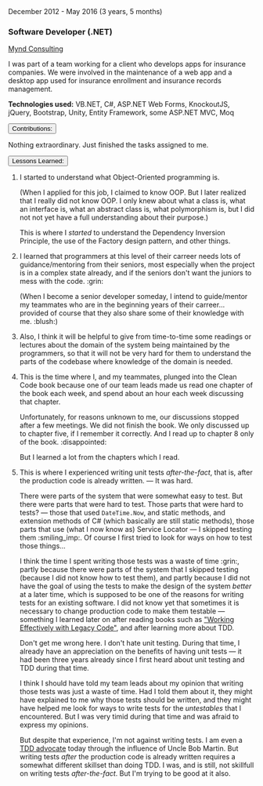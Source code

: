 <div class="">
    <div class="float-right">
        <span class="text-primary experience-date">December 2012 - May 2016 (3 years, 5 months)
    </span></div>
    <div class="">
        <h3 class="mb-0">Software Developer (.NET)</h3>
        <div class="subheading mb-3">
            <a href="http://www.myndconsulting.com/">Mynd Consulting</a>
        </div>
        <p class="col-md-10">
            I was part of a team working for a client who develops apps for insurance companies. We were involved in the maintenance of a web app and a desktop app used for insurance enrollment and insurance records management.
        </p>
        <p class="col-md-10 small">
            <strong>Technologies used:</strong> VB.NET, C#, ASP.NET Web Forms, KnockoutJS, jQuery, Bootstrap, Unity, Entity Framework, some ASP.NET MVC, Moq
        </p>
    </div>
</div>


<div class="col-md-10 accordion mb-5 mt-2 d-print-none" id="experience-2-mynd-accordion">
    <div class="card">
        <div class="card-header p-0" id="experience-2-mynd-heading-contributions">
            <p class="mb-0">
                <button class="btn btn-link btn-block text-left collapsed subheading-small" type="button" data-toggle="collapse" data-target="#experience-2-mynd-collapse-contributions" aria-expanded="true" aria-controls="experience-2-mynd-collapse-contributions">
                Contributions:
                </button>
            </p>
        </div>
        <div id="experience-2-mynd-collapse-contributions" class="collapse" aria-labelledby="experience-2-mynd-heading-contributions" data-parent="#experience-2-mynd-accordion">
            <div class="card-body">
                Nothing extraordinary. Just finished the tasks assigned to me.
            </div>
        </div>
    </div>
    <div class="card">
        <div class="card-header p-0" id="experience-2-mynd-heading-lessons-learned">
	        <p class="mb-0">
	            <button class="btn btn-link btn-block text-left collapsed subheading-small" type="button" data-toggle="collapse" data-target="#experience-2-mynd-collapse-lessons-learned" aria-expanded="false" aria-controls="experience-2-mynd-collapse-lessons-learned">
	            Lessons Learned:
	            </button>
	        </p>
        </div>
        <div id="experience-2-mynd-collapse-lessons-learned" class="collapse" aria-labelledby="experience-2-mynd-heading-lessons-learned" data-parent="#experience-2-mynd-accordion">
	        <div class="card-body">
                <div class="pr-3">
                    <ol>
                        <li> 
                            <p>
                                I started to understand what Object-Oriented programming is.
                            </p>
                            <p>
                                (When I applied for this job, I claimed to know OOP. But I later realized that I really did not know OOP. I only knew about what a class is, what an interface is, what an abstract class is, what polymorphism is, but I did not not yet have a full understanding about their purpose.)
                            </p>
                            <p>
                                This is where I <em>started</em> to understand the Dependency Inversion Principle, the use of the Factory design pattern, and other things.
                            </p>
                        </li>
                        <li> 
                            <p>
                                I learned that programmers at this level of their carreer needs lots of guidance/mentoring from their seniors, most especially when the project is in a complex state already, and if the seniors don't want the juniors to mess with the code. :grin:
                            </p>
                            <p>
                                (When I become a senior developer someday, I intend to guide/mentor my teammates who are in the beginning years of their carreer... provided of course that they also share some of their knowledge with me. :blush:)
                            </p>
                        </li>
                        <li>
                            <p>
                                Also, I think it will be helpful to give from time-to-time some readings or lectures about the domain of the system being maintained by the programmers, so that it will not be very hard for them to understand the parts of the codebase where knowledge of the domain is needed.
                            </p>
                        </li>
                        <li>
                            <p>
                                This is the time where I, and my teammates, plunged into the Clean Code book because one of our team leads made us read one chapter of the book each week, and spend about an hour each week discussing that chapter.
                            </p>
                            <p>
                                Unfortunately, for reasons unknown to me, our discussions stopped after a few meetings. We did not finish the book. We only discussed up to chapter five, if I remember it correctly. And I read up to chapter 8 only of the book. :disappointed:
                            </p>
                            <p>
                                But I learned a lot from the chapters which I read.
                            </p>
                        </li>
                        <li>
                            <p>
                                This is where I experienced writing unit tests <em>after-the-fact</em>, that is, after the production code is already written. — It was hard.
                            </p>
                            <p>
                                There were parts of the system that were somewhat easy to test. But there were parts that were hard to test. Those parts that were hard to tests? — those that used <code>DateTime.Now</code>, and static methods, and extension methods of C# (which basically are still static methods), those parts that use (what I now know as) Service Locator — I skipped testing them :smiling_imp:. Of course I first tried to look for ways on how to test those things... 
                                <!--
                                I remember even trying to read "The Art of Unit Testing" to help myself with the task (I did not finish the book of course. I read only the first few chapters. :grin:)
                                -->
                            </p>
                            <p>
                                I think the time I spent writing those tests was a waste of time :grin:, partly because there were parts of the system that I skipped testing (because I did not know how to test them), and partly because I did not have the goal of using the tests to make the design of the system <em>better</em> at a later time, which is supposed to be one of the reasons for writing tests for an existing software. I did not know yet that sometimes it is necessary to change production code to make them testable &mdash; something I learned later on after reading books such as <a href="https://www.bookdepository.com/Working-Effectively-with-Legacy-Code-Michael-Feathers/9780131177055?a_aid=jflaga">"Working Effectively with Legacy Code"</a>, and after learning more about TDD.
                            </p>
                            <p>
                                Don't get me wrong here. I don't hate unit testing. During that time, I already have an appreciation on the benefits of having unit tests &mdash; it had been three years already since I first heard about unit testing and TDD during that time.
                            </p>
                            <p>
                                I think I should have told my team leads about my opinion that writing those tests was just a waste of time. Had I told them about it, they might have explained to me why those tests should be written, and they might have helped me look for ways to write tests for the <em>untestables</em> that I encountered. But I was very timid during that time and was afraid to express my opinions.
                            </p>
                            <p>
                                But despite that experience, I'm not against writing tests. I am even a <a href="/memorabilia/quotes/tdd/">TDD advocate</a> today through the influence of Uncle Bob Martin. But writing tests <em>after</em> the production code is already written requires a somewhat different skillset than doing TDD. I was, and is still, not skillfull on writing tests <em>after-the-fact</em>. But I'm trying to be good at it also.
                            </p>
                        </li>
                    </ol>
	            </div>
	        </div>
        </div>
    </div>
</div>
